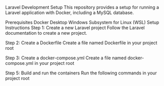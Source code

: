 Laravel Development Setup
This repository provides a setup for running a Laravel application with Docker, including a MySQL database.

Prerequisites
Docker Desktop
Windows Subsystem for Linux (WSL)
Setup Instructions
Step 1: Create a new Laravel project
Follow the Laravel documentation to create a new project.

Step 2: Create a Dockerfile
Create a file named Dockerfile in your project root 

Step 3: Create a docker-compose.yml
Create a file named docker-compose.yml in your project root 

Step 5: Build and run the containers
Run the following commands in your project root

